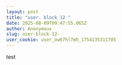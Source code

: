 ```yaml
---
layout: post
title: "user. block 12 "
date: 2025-08-09T09:47:55.065Z
author: Anonymous
slug: user-block-12-
user_cookie: user_ow67hl7mh_1754135311705
---
```


test

